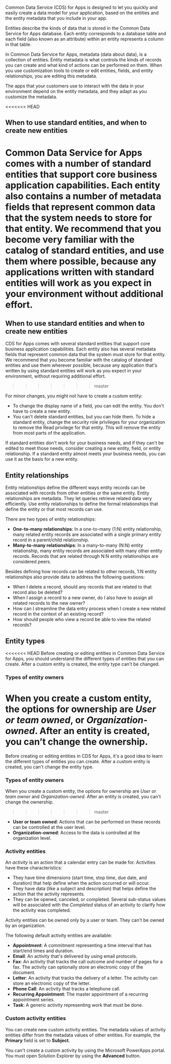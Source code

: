 Common Data Service (CDS) for Apps is designed to let you quickly and easily create a data model for your application, based on the entities and the entity metadata that you include in your app. 

Entities describe the kinds of data that is stored in the Common Data Service for Apps database. Each entity corresponds to a database table and each field (also known as an attribute) within an entity represents a column in that table. 

In Common Data Service for Apps, metadata (data about data), is a collection of entities. Entity metadata is what controls the kinds of records you can create and what kind of actions can be performed on them. When you use customization tools to create or edit entities, fields, and entity relationships, you are editing this metadata.

The apps that your customers use to interact with the data in your environment depend on the entity metadata, and they adapt as you customize the metadata. 

<<<<<<< HEAD
## When to use standard entities, and when to create new entities
Common Data Service for Apps comes with a number of standard entities that support core business application capabilities. Each entity also contains a number of metadata fields that represent common data that the system needs to store for that entity. We recommend that you become very familiar with the catalog of standard entities, and use them where possible, because any applications written with standard entities will work as you expect in your environment without additional effort.
=======
## When to use standard entities and when to create new entities
CDS for Apps comes with several standard entities that support core business application capabilities. Each entity also has several metadata fields that represent common data that the system must store for that entity. We recommend that you become familiar with the catalog of standard entities and use them wherever possible, because any application that's written by using standard entities will work as you expect in your environment, without requiring additional effort.
>>>>>>> master

For minor changes, you might not have to create a custom entity: 

- To change the display name of a field, you can edit the entity. You don't have to create a new entity.
- You can't delete standard entities, but you can hide them. To hide a standard entity, change the security role privileges for your organization to remove the Read privilege for that entity. This will remove the entity from most parts of the application.

If standard entities don't work for your business needs, and if they can't be edited to meet those needs, consider creating a new entity, field, or entity relationship. If a standard entity almost meets your business needs, you can use it as the basis for a new entity.

## Entity relationships
Entity relationships define the different ways entity records can be associated with records from other entities or the same entity. Entity relationships are metadata. They let queries retrieve related data very efficiently. Use entity relationships to define the formal relationships that define the entity or that most records can use. 

There are two types of entity relationships:

- **One-to-many relationships**: In a one-to-many (1:N) entity relationship, many related entity records are associated with a single primary entity record in a parent/child relationship. 
- **Many-to-many relationships**: In a many-to-many (N:N) entity relationship, many entity records are associated with many other entity records. Records that are related through N:N entity relationships are considered peers.

Besides defining how records can be related to other records, 1:N entity relationships also provide data to address the following questions:

- When I delete a record, should any records that are related to that record also be deleted?
- When I assign a record to a new owner, do I also have to assign all related records to the new owner?
- How can I streamline the data entry process when I create a new related record in the context of an existing record?
- How should people who view a record be able to view the related records?

## Entity types
<<<<<<< HEAD
Before creating or editing entities in Common Data Service for Apps, you should understand the different types of entities that you can create. After a custom entity is created, the entity type can't be changed. 

### Types of entity owners
 When you create a custom entity, the options for ownership are *User or team owned*, or *Organization-owned*. After an entity is created, you can’t change the ownership. 
=======
Before creating or editing entities in CDS for Apps, it's a good idea to learn the different types of entities you can create. After a custom entity is created, you can't change the entity type. 

### Types of entity owners
When you create a custom entity, the options for ownership are *User or team owner* and *Organization-owned*. After an entity is created, you can't change the ownership. 
>>>>>>> master

- **User or team owned**: Actions that can be performed on these records can be controlled at the user level.
- **Organization-owned**: Access to the data is controlled at the organization level.

### Activity entities
An *activity* is an action that a calendar entry can be made for. Activities have these characteristics:

- They have time dimensions (start time, stop time, due date, and duration) that help define when the action occurred or will occur.
- They have data (like a subject and description) that helps define the action that the activity represents. 
- They can be opened, canceled, or completed. Several sub-status values will be associated with the *Completed* status of an activity to clarify how the activity was completed. 
 
Activity entities can be owned only by a user or team. They can't be owned by an organization.

The following default activity entities are available:

- **Appointment**: A commitment representing a time interval that has start/end times and duration.
- **Email**: An activity that's delivered by using email protocols.
- **Fax**: An activity that tracks the call outcome and number of pages for a fax. The activity can optionally store an electronic copy of the document.
- **Letter**: An activity that tracks the delivery of a letter. The activity can store an electronic copy of the letter.
- **Phone Call**: An activity that tracks a telephone call.
- **Recurring Appointment**: The master appointment of a recurring appointment series.
- **Task**: A generic activity representing work that must be done.

### Custom activity entities
You can create new custom activity entities. The metadata values of activity entities differ from the metadata values of other entities. For example, the **Primary** field is set to **Subject**. 

You can't create a custom activity by using the Microsoft PowerApps portal. You must open Solution Explorer by using the **Advanced** button. 

